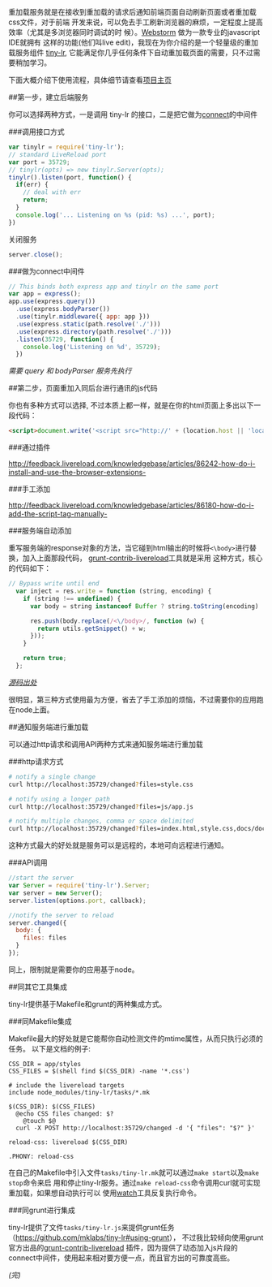 重加载服务就是在接收到重加载的请求后通知前端页面自动刷新页面或者重加载css文件，对于前端
开发来说，可以免去手工刷新浏览器的麻烦，一定程度上提高效率（尤其是多浏览器同时调试的时
候）。[Webstorm](http://www.jetbrains.com/webstorm/) 做为一款专业的javascript IDE就拥有
这样的功能(他们叫live edit)，我现在为你介绍的是一个轻量级的重加载服务组件 [tiny-lr](https://github.com/mklabs/tiny-lr),
它能满足你几乎任何条件下自动重加载页面的需要，只不过需要稍加学习。

下面大概介绍下使用流程，具体细节请查看[项目主页](https://github.com/mklabs/tiny-lr)

##第一步，建立后端服务

你可以选择两种方式，一是调用 tiny-lr 的接口，二是把它做为[connect](https://github.com/senchalabs/connect)的中间件

###调用接口方式
``` javascript
var tinylr = require('tiny-lr');
// standard LiveReload port
var port = 35729;
// tinylr(opts) => new tinylr.Server(opts);
tinylr().listen(port, function() {
  if(err) {
    // deal with err
    return;
  }
  console.log('... Listening on %s (pid: %s) ...', port);
})
```

关闭服务
``` javascript
server.close();
```

###做为connect中间件

``` javascript
// This binds both express app and tinylr on the same port
var app = express();
app.use(express.query())
  .use(express.bodyParser())
  .use(tinylr.middleware({ app: app }))
  .use(express.static(path.resolve('./')))
  .use(express.directory(path.resolve('./')))
  .listen(35729, function() {
    console.log('Listening on %d', 35729);
  })
```
_需要 query 和 bodyParser 服务先执行_

##第二步，页面重加入同后台进行通讯的js代码

你也有多种方式可以选择, 不过本质上都一样，就是在你的html页面上多出以下一段代码：
``` html
<script>document.write('<script src="http://' + (location.host || 'localhost').split(':')[0] + ':35729/livereload.js?snipver=1"></' + 'script>')</script>
```

###通过插件

<http://feedback.livereload.com/knowledgebase/articles/86242-how-do-i-install-and-use-the-browser-extensions->

###手工添加

<http://feedback.livereload.com/knowledgebase/articles/86180-how-do-i-add-the-script-tag-manually->

###服务端自动添加

重写服务端的response对象的方法，当它碰到html输出的时候将`<\body>`进行替换，加入上面那段代码，
[grunt-contrib-livereload](https://github.com/gruntjs/grunt-contrib-livereload)工具就是采用
这种方式，核心的代码如下：
``` javascript
// Bypass write until end
  var inject = res.write = function (string, encoding) {
    if (string !== undefined) {
      var body = string instanceof Buffer ? string.toString(encoding) : string;

      res.push(body.replace(/<\/body>/, function (w) {
        return utils.getSnippet() + w;
      }));
    }

    return true;
  };
```
_[源码出处](https://github.com/gruntjs/grunt-contrib-livereload/blob/master/lib/utils.js)_

很明显，第三种方式使用最为方便，省去了手工添加的烦恼，不过需要你的应用跑在node上面。

##通知服务端进行重加载

可以通过http请求和调用API两种方式来通知服务端进行重加载

###http请求方式

``` bash
# notify a single change
curl http://localhost:35729/changed?files=style.css

# notify using a longer path
curl http://localhost:35729/changed?files=js/app.js

# notify multiple changes, comma or space delimited
curl http://localhost:35729/changed?files=index.html,style.css,docs/docco.css
```

这种方式最大的好处就是服务可以是远程的，本地可向远程进行通知。

###API调用

``` javascript
//start the server
var Server = require('tiny-lr').Server;
var server = new Server();
server.listen(options.port, callback);

//notify the server to reload
server.changed({
  body: {
    files: files
  }
});
```

同上，限制就是需要你的应用基于node。

##同其它工具集成

tiny-lr提供基于Makefile和grunt的两种集成方式。

###同Makefile集成

Makefile最大的好处就是它能帮你自动检测文件的mtime属性，从而只执行必须的任务。
以下是文档的例子:
``` make
CSS_DIR = app/styles
CSS_FILES = $(shell find $(CSS_DIR) -name '*.css')

# include the livereload targets
include node_modules/tiny-lr/tasks/*.mk

$(CSS_DIR): $(CSS_FILES)
  @echo CSS files changed: $?
    @touch $@
  curl -X POST http://localhost:35729/changed -d '{ "files": "$?" }'

reload-css: livereload $(CSS_DIR)

.PHONY: reload-css
```

在自己的Makefile中引入文件`tasks/tiny-lr.mk`就可以通过`make start`以及`make stop`命令来启
用和停止tiny-lr服务。通过`make reload-css`命令调用curl就可实现重加载，如果想自动执行可以
使用[watch](https://github.com/visionmedia/watch)工具反复执行命令。

###同grunt进行集成

tiny-lr提供了文件`tasks/tiny-lr.js`来提供grunt任务（<https://github.com/mklabs/tiny-lr#using-grunt>），
不过我比较倾向使用grunt官方出品的[grunt-contrib-livereload](https://github.com/gruntjs/grunt-contrib-livereload)
插件，因为提供了动态加入js片段的connect中间件，使用起来相对要方便一点，而且官方出的可靠度高些。

_(完)_

